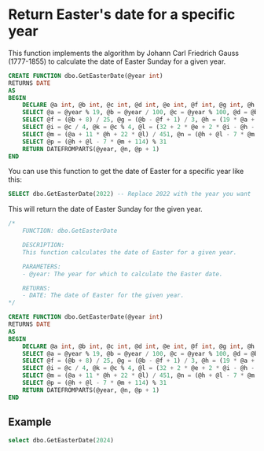 
# Return Easter's date for a specific year

This function implements the algorithm by Johann Carl Friedrich Gauss (1777-1855) to calculate the date of Easter Sunday for a given year.

```sql
CREATE FUNCTION dbo.GetEasterDate(@year int)
RETURNS DATE
AS
BEGIN
    DECLARE @a int, @b int, @c int, @d int, @e int, @f int, @g int, @h int, @i int, @k int, @l int, @m int, @n int, @p int
    SELECT @a = @year % 19, @b = @year / 100, @c = @year % 100, @d = @b / 4, @e = @b % 4
    SELECT @f = (@b + 8) / 25, @g = (@b - @f + 1) / 3, @h = (19 * @a + @b - @d - @g + 15) % 30
    SELECT @i = @c / 4, @k = @c % 4, @l = (32 + 2 * @e + 2 * @i - @h - @k) % 7
    SELECT @m = (@a + 11 * @h + 22 * @l) / 451, @n = (@h + @l - 7 * @m + 114) / 31
    SELECT @p = (@h + @l - 7 * @m + 114) % 31
    RETURN DATEFROMPARTS(@year, @n, @p + 1)
END
```

You can use this function to get the date of Easter for a specific year like this:

```sql
SELECT dbo.GetEasterDate(2022) -- Replace 2022 with the year you want
```

This will return the date of Easter Sunday for the given year.

```sql
/*
    FUNCTION: dbo.GetEasterDate

    DESCRIPTION:
    This function calculates the date of Easter for a given year.

    PARAMETERS:
    - @year: The year for which to calculate the Easter date.

    RETURNS:
    - DATE: The date of Easter for the given year.
*/

CREATE FUNCTION dbo.GetEasterDate(@year int)
RETURNS DATE
AS
BEGIN
    DECLARE @a int, @b int, @c int, @d int, @e int, @f int, @g int, @h int, @i int, @k int, @l int, @m int, @n int, @p int
    SELECT @a = @year % 19, @b = @year / 100, @c = @year % 100, @d = @b / 4, @e = @b % 4
    SELECT @f = (@b + 8) / 25, @g = (@b - @f + 1) / 3, @h = (19 * @a + @b - @d - @g + 15) % 30
    SELECT @i = @c / 4, @k = @c % 4, @l = (32 + 2 * @e + 2 * @i - @h - @k) % 7
    SELECT @m = (@a + 11 * @h + 22 * @l) / 451, @n = (@h + @l - 7 * @m + 114) / 31
    SELECT @p = (@h + @l - 7 * @m + 114) % 31
    RETURN DATEFROMPARTS(@year, @n, @p + 1)
END

```

## Example

``` SQL
select dbo.GetEasterDate(2024)
```
